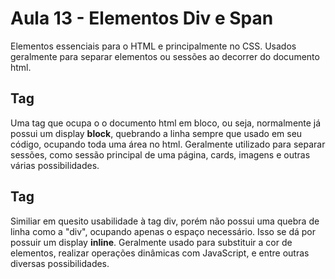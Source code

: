 # Aula 13 - Elementos Div e Span
Elementos essenciais para o HTML e principalmente no CSS. Usados geralmente para separar elementos ou sessões ao 
decorrer do documento html.

## Tag <div>
Uma tag que ocupa o o documento html em bloco, ou seja, normalmente já possui um display **block**, quebrando a linha 
sempre que usado em seu código, ocupando toda uma área no html. Geralmente utilizado para separar sessões, como 
sessão principal de uma página, cards, imagens e outras várias possibilidades.

## Tag <span>
Similiar em quesito usabilidade à tag div, porém não possui uma quebra de linha como a "div", ocupando apenas o 
espaço necessário. Isso se dá por possuir um display **inline**. Geralmente usado para substituir a cor de 
elementos, realizar operações dinâmicas com JavaScript, e entre outras diversas possibilidades.